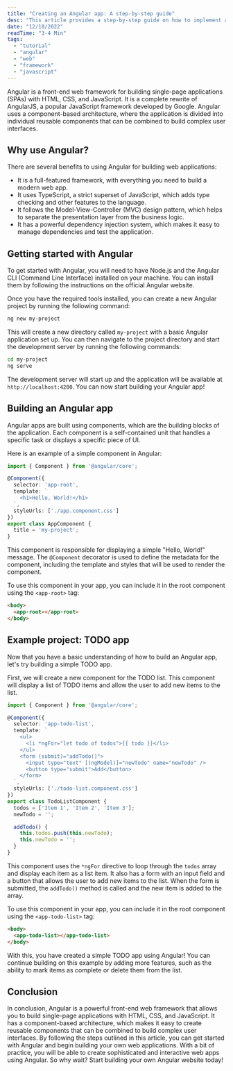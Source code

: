 ```yaml
---
title: "Creating an Angular app: A step-by-step guide"
desc: "This article provides a step-by-step guide on how to implement a binary tree in Python. It includes a Node class for representing individual nodes in the tree, as well as a BinaryTree class that contains methods for traversing the tree in different orders. The article also includes example code for creating a binary tree and traversing it in preorder, inorder, and postorder."
date: "12/18/2022"
readTime: "3-4 Min"
tags:
  - "tutorial"
  - "angular"
  - "web"
  - "framework"
  - "javascript"
---
```


Angular is a front-end web framework for building single-page applications (SPAs) with HTML, CSS, and JavaScript. It is a complete rewrite of AngularJS, a popular JavaScript framework developed by Google. Angular uses a component-based architecture, where the application is divided into individual reusable components that can be combined to build complex user interfaces.

## Why use Angular?

There are several benefits to using Angular for building web applications:

- It is a full-featured framework, with everything you need to build a modern web app.
- It uses TypeScript, a strict superset of JavaScript, which adds type checking and other features to the language.
- It follows the Model-View-Controller (MVC) design pattern, which helps to separate the presentation layer from  the business logic.
- It has a powerful dependency injection system, which makes it easy to manage dependencies and test the application.

## Getting started with Angular

To get started with Angular, you will need to have Node.js and the Angular CLI (Command Line Interface) installed on your machine. You can install them by following the instructions on the official Angular website.

Once you have the required tools installed, you can create a new Angular project by running the following command:

```bash
ng new my-project
```

This will create a new directory called `my-project` with a basic Angular application set up. You can then navigate to the project directory and start the development server by running the following commands:

```bash
cd my-project
ng serve
```

The development server will start up and the application will be available at `http://localhost:4200`. You can now start building your Angular app!

## Building an Angular app

Angular apps are built using components, which are the building blocks of the application. Each component is a self-contained unit that handles a specific task or displays a specific piece of UI.

Here is an example of a simple component in Angular:

```ts
import { Component } from '@angular/core';

@Component({
  selector: 'app-root',
  template: `
    <h1>Hello, World!</h1>
  `,
  styleUrls: ['./app.component.css']
})
export class AppComponent {
  title = 'my-project';
}
```

This component is responsible for displaying a simple "Hello, World!" message. The `@Component` decorator is used to define the metadata for the component, including the template and styles that will be used to render the component.

To use this component in your app, you can include it in the root component using the `<app-root>` tag:

```html
<body>
  <app-root></app-root>
</body>
```

## Example project: TODO app

Now that you have a basic understanding of how to build an Angular app, let's try building a simple TODO app.

First, we will create a new component for the TODO list. This component will display a list of TODO items and allow the user to add new items to the list.

```ts
import { Component } from '@angular/core';

@Component({
  selector: 'app-todo-list',
  template: `
    <ul>
      <li *ngFor="let todo of todos">{{ todo }}</li>
    </ul>
    <form (submit)="addTodo()">
      <input type="text" [(ngModel)]="newTodo" name="newTodo" />
      <button type="submit">Add</button>
    </form>
  `,
  styleUrls: ['./todo-list.component.css']
})
export class TodoListComponent {
  todos = ['Item 1', 'Item 2', 'Item 3'];
  newTodo = '';

  addTodo() {
    this.todos.push(this.newTodo);
    this.newTodo = '';
  }
}

```

This component uses the `*ngFor` directive to loop through the `todos` array and display each item as a list item. It also has a form with an input field and a button that allows the user to add new items to the list. When the form is submitted, the `addTodo()` method is called and the new item is added to the array.

To use this component in your app, you can include it in the root component using the `<app-todo-list>` tag:

```html
<body>
  <app-todo-list></app-todo-list>
</body>
```

With this, you have created a simple TODO app using Angular! You can continue building on this example by adding more features, such as the ability to mark items as complete or delete them from the list.

## Conclusion

In conclusion, Angular is a powerful front-end web framework that allows you to build single-page applications with HTML, CSS, and JavaScript. It has a component-based architecture, which makes it easy to create reusable components that can be combined to build complex user interfaces. By following the steps outlined in this article, you can get started with Angular and begin building your own web applications. With a bit of practice, you will be able to create sophisticated and interactive web apps using Angular. So why wait? Start building your own Angular website today!